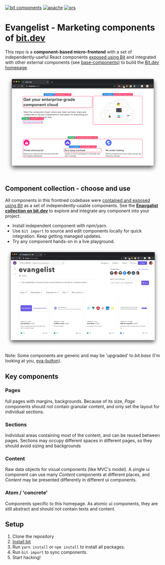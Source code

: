 [![bit components](https://img.shields.io/badge/dynamic/json.svg?color=6e3991&label=bit%20components&query=payload.totalComponents&url=https://api.bit.dev/scope/bit/evangelist)](https://bit.dev/bit/evangelist)
<a href="https://opensource.org/licenses/Apache-2.0"><img alt="apache" src="https://img.shields.io/badge/License-Apache%202.0-blue.svg"></a>
<a href="https://github.com/teambit/example-templates/blob/master/README.md#contributing"><img alt="prs" src="https://img.shields.io/badge/PRs-welcome-brightgreen.svg"></a>

# Evangelist - Marketing components of [bit.dev](https://bit.dev)

This repo is a **component-based micro-frontend** with a set of independently-useful React components [exposed using Bit](https://bit.dev/bit/evangelist) and integrated with other external components (see [base-components)](https://github.com/teambit/base-ui) to build the [Bit.dev homepage](https://bit.dev).

[![screenshot](./docs/highlighter.png)](https://bit.dev)

## Component collection - choose and use

All components in this frontned codebase were [contained and exposed using Bit](https://github.com/teambit/bit) as a set of independently-usable components. See the **[Enavgalist collection on bit.dev](https://bit.dev/bit/evangelist)** to explore and integrate any component into your project.

- Install independent component with npm/yarn.
- Use `bit import` to source and edit components locally for quick integration. Keep getting managed updates.
- Try any component hands-on in a live playground.

![scope](./docs/scope-screenshot.png)


Note: Some components are generic  and may be 'upgraded' to _bit.base_ (I'm looking at you, [eva-button](https://bit.dev/bit/evangelist/atom/eva-button)).

## Key components

### Pages
full pages with margins, backgrounds. Because of its size, _Page_ components should not contain granular content, and only set the layout for individual sections.

### Sections
Individual areas containing most of the content, and can be reused between pages. Sections may occupy different spaces in different pages, so they should avoid sizing and backgrounds

### Content

Raw data objects for visual components (like MVC's model). A single ui component can use many _Content_ components at different places, and _Content_ may be presented differently in different ui components.

### Atom / 'concrete'
Components specific to this homepage. As atomic ui components, they are still abstract and should not contain texts and content.  

## Setup

1. Clone the repository
2. [Install bit](https://docs.bit.dev/docs/installation)
3. Run `yarn install` or `npm install` to install all packages.
4. Run `bit import` to sync components.
5. Start hacking!
